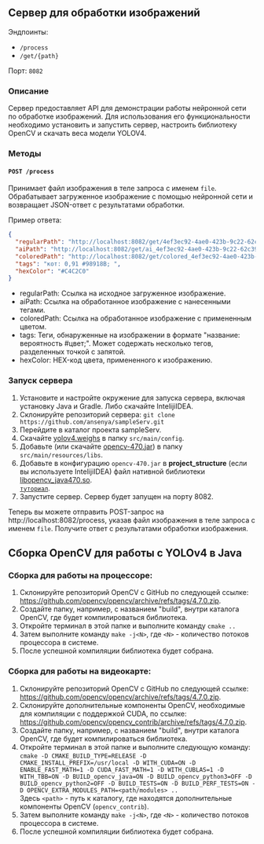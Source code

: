 ## Сервер для обработки изображений

Эндпоинты: 
- `/process`
- `/get/{path}`
    
Порт: `8082`  

### Описание

Сервер предоставляет API для демонстрации работы нейронной сети по обработке изображений. Для использования его функциональности необходимо установить и запустить сервер, настроить библиотеку OpenCV и скачать веса модели YOLOV4.

### Методы

#### `POST /process`

Принимает файл изображения в теле запроса с именем `file`. Обрабатывает загруженное изображение с помощью нейронной сети и возвращает JSON-ответ с результатами обработки.

Пример ответа:

```json
{
  "regularPath": "http://localhost:8082/get/4ef3ec92-4ae0-423b-9c22-62c39cd16a01.jpg",
  "aiPath": "http://localhost:8082/get/ai_4ef3ec92-4ae0-423b-9c22-62c39cd16a01.jpg",
  "coloredPath": "http://localhost:8082/get/colored_4ef3ec92-4ae0-423b-9c22-62c39cd16a01.jpg",
  "tags": "кот: 0,91 #98918B; ",
  "hexColor": "#C4C2C0"
}
```

- regularPath: Ссылка на исходное загруженное изображение.
- aiPath: Ссылка на обработанное изображение с нанесенными тегами.
- coloredPath: Ссылка на обработанное изображение с примененным цветом.
- tags: Теги, обнаруженные на изображении в формате "название: вероятность #цвет;". Может содержать несколько тегов, разделенных точкой с запятой.
- hexColor: HEX-код цвета, примененного к изображению.

### Запуск сервера
1. Установите и настройте окружение для запуска сервера, включая установку Java и Gradle. Либо скачайте IntelijiIDEA.
2. Склонируйте репозиторий сервера: `git clone https://github.com/ansenya/sampleServ.git`
3. Перейдите в каталог проекта sampleServ.
4. Скачайте [yolov4.weighs](https://github.com/AlexeyAB/darknet/releases/download/darknet_yolo_v3_optimal/yolov4.weights) в папку `src/main/config`.
5. Добавьте (или скачайте [opencv-470.jar](https://drive.google.com/file/d/1NtxUHgiKtgyNM9bgBkAnuL8RbbN-XKz9/view?usp=sharing)) в папку `src/main/resources/libs`.
6. Добавьте в конфигурацию `opencv-470.jar` в **project_structure** (если вы используете IntelijiIDEA) файл нативной библиотеки [libopencv_java470.so](https://drive.google.com/file/d/1wfKi149eeDpARoXjrKdwEXBng0eddxlF/view?usp=sharing).  
[`туториал`](https://drive.google.com/file/d/1mt4dAaLLfO7xRpDLP4znJf3hfKq-eJ4n/view?usp=sharing).
7. Запустите сервер. Сервер будет запущен на порту 8082.
  
Теперь вы можете отправить POST-запрос на http://localhost:8082/process, указав файл изображения в теле запроса с именем `file`. Получите ответ с результатами обработки изображения.



## Сборка OpenCV для работы с YOLOv4 в Java
### Сборка для работы на процессоре:
1. Склонируйте репозиторий OpenCV с GitHub по следующей ссылке: https://github.com/opencv/opencv/archive/refs/tags/4.7.0.zip.
2. Создайте папку, например, с названием "build", внутри каталога OpenCV, где будет компилироваться библиотека.
3. Откройте терминал в этой папке и выполните команду `cmake ..`
4. Затем выполните команду `make -j<N>`, где `<N>` - количество потоков процессора в системе.
5. После успешной компиляции библиотека будет собрана.  
### Сборка для работы на видеокарте:
1. Склонируйте репозиторий OpenCV с GitHub по следующей ссылке: https://github.com/opencv/opencv/archive/refs/tags/4.7.0.zip.
2. Склонируйте дополнительные компоненты OpenCV, необходимые для компиляции с поддержкой CUDA, по ссылке: https://github.com/opencv/opencv_contrib/archive/refs/tags/4.7.0.zip.
3. Создайте папку, например, с названием "build", внутри каталога OpenCV, где будет компилироваться библиотека.
4. Откройте терминал в этой папке и выполните следующую команду:
`cmake -D CMAKE_BUILD_TYPE=RELEASE -D CMAKE_INSTALL_PREFIX=/usr/local -D WITH_CUDA=ON -D ENABLE_FAST_MATH=1 -D CUDA_FAST_MATH=1 -D WITH_CUBLAS=1 -D WITH_TBB=ON -D BUILD_opencv_java=ON -D BUILD_opencv_python3=OFF -D BUILD_opencv_python2=OFF -D BUILD_TESTS=ON -D BUILD_PERF_TESTS=ON -D OPENCV_EXTRA_MODULES_PATH=<path/modules> .. `  
Здесь `<path>` - путь к каталогу, где находятся дополнительные компоненты OpenCV (`opencv_contrib`).
5. Затем выполните команду `make -j<N>`, где `<N>` - количество потоков процессора в системе.
6. После успешной компиляции библиотека будет собрана.
